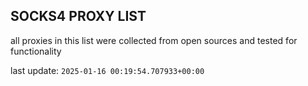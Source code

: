 ## SOCKS4 PROXY LIST

all proxies in this list were collected from open sources and tested for functionality

last update: `2025-01-16 00:19:54.707933+00:00`